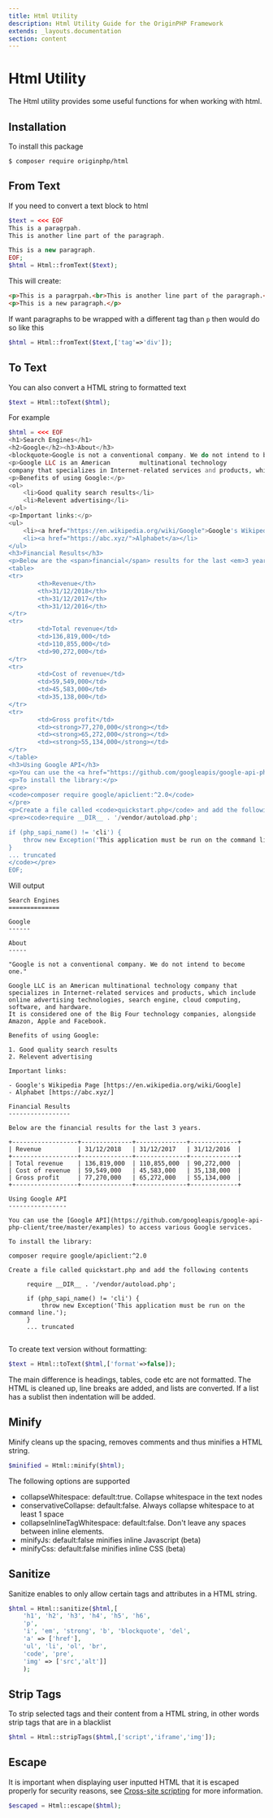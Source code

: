 ```yaml
---
title: Html Utility
description: Html Utility Guide for the OriginPHP Framework
extends: _layouts.documentation
section: content
---
```

# Html Utility

The Html utility provides some useful functions for when working with html.

## Installation

To install this package

```linux
$ composer require originphp/html
```

## From Text

If you need to convert a text block to html

```php
$text = <<< EOF
This is a paragrpah.
This is another line part of the paragraph.

This is a new paragraph.
EOF;
$html = Html::fromText($text);
```

This will create:

```html
<p>This is a paragrpah.<br>This is another line part of the paragraph.</p>
<p>This is a new paragraph.</p>
```

If want paragraphs to be wrapped with a different tag than `p` then would do so like this

```php
$html = Html::fromText($text,['tag'=>'div']);
```

## To Text

You can also convert a HTML string to formatted text

```php
$text = Html::toText($html);
```

For example

```php
$html = <<< EOF
<h1>Search Engines</h1>
<h2>Google</h2><h3>About</h3>
<blockquote>Google is not a conventional company. We do not intend to become one.</blockquote>
<p>Google LLC is an American        multinational technology 
company that specializes in Internet-related services and products, which include online advertising technologies, search engine, cloud computing, software, and hardware.<br>It is considered one of the Big Four technology companies, alongside Amazon, Apple and Facebook.</p>
<p>Benefits of using Google:</p>
<ol>
    <li>Good quality search results</li>
    <li>Relevent advertising</li>
</ol>
<p>Important links:</p>
<ul>
    <li><a href="https://en.wikipedia.org/wiki/Google">Google's Wikipedia Page</a></li>
    <li><a href="https://abc.xyz/">Alphabet</a></li>
</ul>
<h3>Financial Results</h3>
<p>Below are the <span>financial</span> results for the last <em>3 years</em>.</p>
<table>
<tr>
        <th>Revenue</th>
        <th>31/12/2018</th>
        <th>31/12/2017</th>
        <th>31/12/2016</th>
</tr>
<tr>
        <td>Total revenue</td>
        <td>136,819,000</td>
        <td>110,855,000</td>
        <td>90,272,000</td>
</tr>
<tr>
        <td>Cost of revenue</td>
        <td>59,549,000</td>
        <td>45,583,000</td>
        <td>35,138,000</td>
</tr>
<tr>
        <td>Gross profit</td>
        <td><strong>77,270,000</strong></td>
        <td><strong>65,272,000</strong></td>
        <td><strong>55,134,000</strong></td>
</tr>
</table>
<h3>Using Google API</h3>
<p>You can use the <a href="https://github.com/googleapis/google-api-php-client/tree/master/examples">Google API</a> to access various Google services.</p>
<p>To install the library:</p>
<pre>
<code>composer require google/apiclient:^2.0</code>
</pre>
<p>Create a file called <code>quickstart.php</code> and add the following contents</p>
<pre><code>require __DIR__ . '/vendor/autoload.php';

if (php_sapi_name() != 'cli') {
    throw new Exception('This application must be run on the command line.');
}
... truncated
</code></pre>
EOF;
```

Will output

```text
Search Engines
==============

Google
------

About
-----

"Google is not a conventional company. We do not intend to become one."

Google LLC is an American multinational technology company that specializes in Internet-related services and products, which include online advertising technologies, search engine, cloud computing, software, and hardware.
It is considered one of the Big Four technology companies, alongside Amazon, Apple and Facebook.

Benefits of using Google:

1. Good quality search results
2. Relevent advertising

Important links:

- Google's Wikipedia Page [https://en.wikipedia.org/wiki/Google]
- Alphabet [https://abc.xyz/]

Financial Results
-----------------

Below are the financial results for the last 3 years.

+------------------+--------------+--------------+-------------+
| Revenue          | 31/12/2018   | 31/12/2017   | 31/12/2016  |
+------------------+--------------+--------------+-------------+
| Total revenue    | 136,819,000  | 110,855,000  | 90,272,000  |
| Cost of revenue  | 59,549,000   | 45,583,000   | 35,138,000  |
| Gross profit     | 77,270,000   | 65,272,000   | 55,134,000  |
+------------------+--------------+--------------+-------------+

Using Google API
----------------

You can use the [Google API](https://github.com/googleapis/google-api-php-client/tree/master/examples) to access various Google services.

To install the library:

composer require google/apiclient:^2.0

Create a file called quickstart.php and add the following contents

     require __DIR__ . '/vendor/autoload.php';
     
     if (php_sapi_name() != 'cli') {
         throw new Exception('This application must be run on the command line.');
     }
     ... truncated
     
```

To create text version without formatting:

```php
$text = Html::toText($html,['format'=>false]);
```

The main difference is headings, tables, code etc are not formatted. The HTML is cleaned up, line breaks are added, and lists are converted. If a list has a sublist then indentation will be added.

## Minify

Minify cleans up the spacing, removes comments and thus minifies a HTML string.

```php
$minified = Html::minify($html);
```

The following options are supported

- collapseWhitespace: default:true. Collapse whitespace in the text nodes
- conservativeCollapse: default:false. Always collapse whitespace to at least 1 space
- collapseInlineTagWhitespace: default:false. Don't leave any spaces between inline elements.
- minifyJs: default:false minifies inline Javascript (beta)
- minifyCss: default:false minifies inline CSS (beta)

## Sanitize

Sanitize enables to only allow certain tags and attributes in a HTML string.

```php
$html = Html::sanitize($html,[
    'h1', 'h2', 'h3', 'h4', 'h5', 'h6',
    'p',
    'i', 'em', 'strong', 'b', 'blockquote', 'del',
    'a' => ['href'],
    'ul', 'li', 'ol', 'br',
    'code', 'pre',
    'img' => ['src','alt']]
    );
```


## Strip Tags

To strip selected tags and their content from a HTML string, in other words strip tags that are in a blacklist

```php
$html = Html::stripTags($html,['script','iframe','img']);
```

## Escape

It is important when displaying user inputted HTML that it is escaped properly for security reasons, see [Cross-site scripting](https://www.google.com/about/appsecurity/learning/xss/) for more information.

```php
$escaped = Html::escape($html);
```
